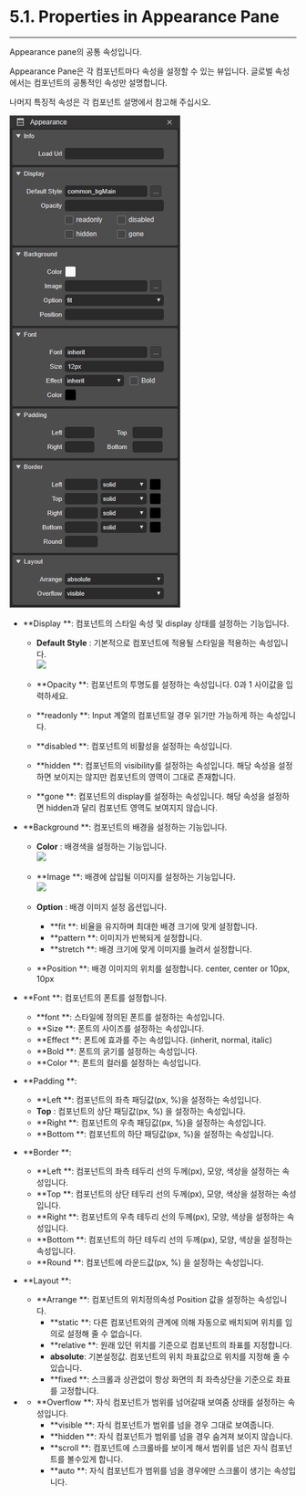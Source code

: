 # 5.1. Properties in Appearance Pane

---

Appearance pane의 공통 속성입니다.

Appearance Pane은 각 컴포넌트마다 속성을 설정할 수 있는 뷰입니다. 글로벌 속성에서는 컴포넌트의 공통적인 속성만 설명합니다.

나머지 특징적 속성은 각 컴포넌트 설명에서 참고해 주십시오.

![](/assets/global-appearance-pane.png)

* **Display **: 컴포넌트의 스타일 속성 및 display 상태를 설정하는 기능입니다.

  * **Default Style** : 기본적으로 컴포넌트에 적용될 스타일을 적용하는 속성입니다.  
    ![](/assets/pop-style-picker.png)

  * **Opacity **: 컴포넌트의 투명도를 설정하는 속성입니다. 0과 1 사이값을 입력하세요.

  * **readonly **: Input 계열의 컴포넌트일 경우 읽기만 가능하게 하는 속성입니다.

  * **disabled **: 컴포넌트의 비활성을 설정하는 속성입니다.

  * **hidden **: 컴포넌트의 visibility를 설정하는 속성입니다. 해당 속성을 설정하면 보이지는 않지만 컴포넌트의 영역이 그대로 존재합니다.

  * **gone **: 컴포넌트의 display를 설정하는 속성입니다. 해당 속성을 설정하면 hidden과 달리 컴포넌트 영역도 보여지지 않습니다.

* **Background **: 컴포넌트의 배경을 설정하는 기능입니다.

  * **Color** : 배경색을 설정하는 기능입니다.  
    ![](/assets/pop-color-picker.png)

  * **Image **:  배경에 삽입될 이미지를 설정하는 기능입니다.  
    ![](/assets/pop-image-picker.png)

  * **Option** : 배경 이미지 설정 옵션입니다.

    * **fit **: 비율을 유지하며 최대한 배경 크기에 맞게 설정합니다.  
    * **pattern **: 이미지가 반복되게 설정합니다.  
    * **stretch **: 배경 크기에 맞게 이미지를 늘려서 설정합니다.

  * **Position **: 배경 이미지의 위치를 설정합니다. center, center or 10px, 10px

* **Font **: 컴포넌트의 폰트를 설정합니다.

  * **font **:  스타일에 정의된 폰트를 설정하는 속성입니다.
  * **Size **:  폰트의 사이즈를 설정하는 속성입니다.
  * **Effect **:  폰트에 효과를 주는 속성입니다. \(inherit, normal, italic\)
  * **Bold **:  폰트의 굵기를 설정하는 속성입니다.
  * **Color **: 폰트의 컬러를 설정하는 속성입니다.

* **Padding **:

  * **Left **: 컴포넌트의 좌측 패딩값\(px, %\)을 설정하는 속성입니다. 
  * **Top** :  컴포넌트의 상단 패딩값\(px, %\) 을 설정하는 속성입니다.
  * **Right **:  컴포넌트의 우측 패딩값\(px, %\)을 설정하는 속성입니다.
  * **Bottom **: 컴포넌트의 하단 패딩값\(px, %\)을 설정하는 속성입니다.

* **Border **:

  * **Left **: 컴포넌트의 좌측 테두리 선의 두께\(px\), 모양, 색상을 설정하는 속성입니다.
  * **Top **:  컴포넌트의 상단 테두리 선의 두께\(px\), 모양, 색상을 설정하는 속성입니다.
  * **Right **:  컴포넌트의 우측 테두리 선의 두께\(px\), 모양, 색상을 설정하는 속성입니다.
  * **Bottom **: 컴포넌트의 하단 테두리 선의 두께\(px\), 모양, 색상을 설정하는 속성입니다.
  * **Round **: 컴포넌트에 라운드값\(px, %\) 을 설정하는 속성입니다.

* **Layout **:

  * **Arrange **: 컴포넌트의 위치정의속성 Position 값을 설정하는 속성입니다.
    * **static **: 다른 컴포넌트와의 관계에 의해 자동으로 배치되며 위치를 임의로 설정해 줄 수 없습니다.
    * **relative **: 원래 있던 위치를 기준으로 컴포넌트의 좌표를 지정합니다.
    * **absolute**: 기본설정값. 컴포넌트의 위치 좌표값으로 위치를 지정해 줄 수 있습니다.
    * **fixed **:  스크롤과 상관없이 항상 화면의 최 좌측상단을 기준으로 좌표를 고정합니다.

* * **Overflow **: 자식 컴포넌트가 범위를 넘어갈때 보여줌 상태를 설정하는 속성입니다.
    * **visible **: 자식 컴포넌트가 범위를 넘을 경우 그대로 보여줍니다.
    * **hidden **: 자식 컴포넌트가 범위를 넘을 경우 숨겨져 보이지 않습니다.
    * **scroll **: 컴포넌트에 스크롤바를 보이게 해서 범위를 넘은 자식 컴포넌트를 볼수있게 합니다.
    * **auto **: 자식 컴포넌트가 범위를 넘을 경우에만 스크롤이 생기는 속성입니다.



